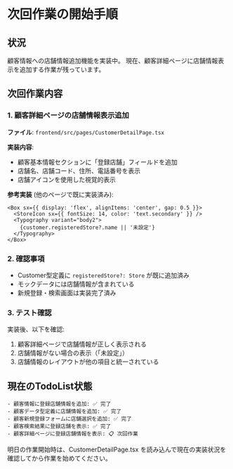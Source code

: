 # 次回作業の開始手順

## 状況
顧客情報への店舗情報追加機能を実装中。
現在、顧客詳細ページに店舗情報表示を追加する作業が残っています。

## 次回作業内容

### 1. 顧客詳細ページの店舗情報表示追加
**ファイル**: `frontend/src/pages/CustomerDetailPage.tsx`

**実装内容**:
- 顧客基本情報セクションに「登録店舗」フィールドを追加
- 店舗名、店舗コード、住所、電話番号を表示
- 店舗アイコンを使用した視覚的表示

**参考実装** (他のページで既に実装済み):
```tsx
<Box sx={{ display: 'flex', alignItems: 'center', gap: 0.5 }}>
  <StoreIcon sx={{ fontSize: 14, color: 'text.secondary' }} />
  <Typography variant="body2">
    {customer.registeredStore?.name || '未設定'}
  </Typography>
</Box>
```

### 2. 確認事項
- Customer型定義に `registeredStore?: Store` が既に追加済み
- モックデータには店舗情報が含まれている
- 新規登録・検索画面は実装完了済み

### 3. テスト確認
実装後、以下を確認:
1. 顧客詳細ページで店舗情報が正しく表示される
2. 店舗情報がない場合の表示（「未設定」）
3. 店舗情報のレイアウトが他の項目と統一されている

## 現在のTodoList状態
```
- 顧客情報に登録店舗情報を追加: ✅ 完了
- 顧客データ型定義に店舗情報を追加: ✅ 完了  
- 顧客新規登録フォームに店舗選択を追加: ✅ 完了
- 顧客検索結果に登録店舗を表示: ✅ 完了
- 顧客詳細ページに登録店舗情報を表示: 📋 次回作業
```

明日の作業開始時は、CustomerDetailPage.tsx を読み込んで現在の実装状況を確認してから作業を始めてください。